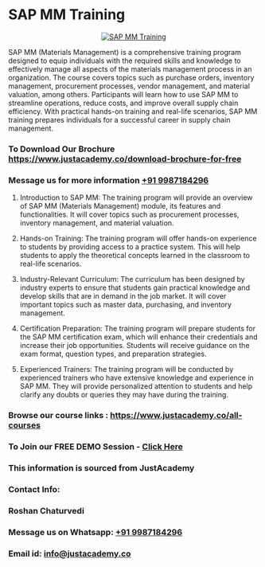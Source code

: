# SAP MM Training

<p align="center">
  <a href="https://justacademy.co/course-detail/sap-mm-training">
    <img src="https://justacademy.co/storage2/course_image/1709190408_course_image.webp" alt="SAP MM Training">
  </a>
</p>


SAP MM (Materials Management) is a comprehensive training program designed to equip individuals with the required skills and knowledge to effectively manage all aspects of the materials management process in an organization. The course covers topics such as purchase orders, inventory management, procurement processes, vendor management, and material valuation, among others. Participants will learn how to use SAP MM to streamline operations, reduce costs, and improve overall supply chain efficiency. With practical hands-on training and real-life scenarios, SAP MM training prepares individuals for a successful career in supply chain management.
### To Download Our Brochure https://www.justacademy.co/download-brochure-for-free
### Message us for more information [+91 9987184296](https://api.whatsapp.com/send?phone=919987184296)
1) Introduction to SAP MM: The training program will provide an overview of SAP MM (Materials Management) module, its features and functionalities. It will cover topics such as procurement processes, inventory management, and material valuation.

2) Hands-on Training: The training program will offer hands-on experience to students by providing access to a practice system. This will help students to apply the theoretical concepts learned in the classroom to real-life scenarios.

3) Industry-Relevant Curriculum: The curriculum has been designed by industry experts to ensure that students gain practical knowledge and develop skills that are in demand in the job market. It will cover important topics such as master data, purchasing, and inventory management.

4) Certification Preparation: The training program will prepare students for the SAP MM certification exam, which will enhance their credentials and increase their job opportunities. Students will receive guidance on the exam format, question types, and preparation strategies.

5) Experienced Trainers: The training program will be conducted by experienced trainers who have extensive knowledge and experience in SAP MM. They will provide personalized attention to students and help clarify any doubts or queries they may have during the training.

### Browse our course links : https://www.justacademy.co/all-courses 
### To Join our FREE DEMO Session - [Click Here](https://www.justacademy.co/register-for-course-demo)


### This information is sourced from JustAcademy
### Contact Info:
### Roshan Chaturvedi
### Message us on Whatsapp: [+91 9987184296](https://api.whatsapp.com/send?phone=919987184296)
### Email id: [info@justacademy.co](mailto:info@justacademy.co)
                    